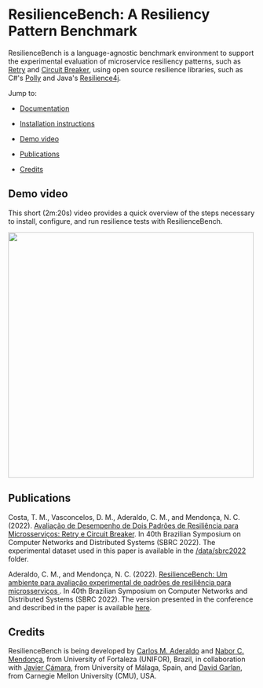 # ResilienceBench: A Resiliency Pattern Benchmark

ResilienceBench is a language-agnostic benchmark environment to support the experimental evaluation of microservice resiliency patterns, such as [Retry](https://docs.microsoft.com/en-us/azure/architecture/patterns/retry) and [Circuit Breaker](https://docs.microsoft.com/en-us/azure/architecture/patterns/circuit-breaker), using open source resilience libraries, such as C\#'s [Polly](https://github.com/App-vNext/Polly) and Java's [Resilience4j](https://github.com/resilience4j/resilience4j). 

Jump to:

* [Documentation](/docs/README.md)

* [Installation instructions](INSTALL.md)

* [Demo video](#demo-video)

* [Publications](#publications)

* [Credits](#credits)

## Demo video

This short (2m:20s) video provides a quick overview of the steps necessary to install, configure, and run resilience tests with ResilienceBench. 

[<img src="docs/img/video-thumbnail.jpg" width=500>](https://www.youtube.com/watch?v=X7nzlK86eAo "ResilienceBench Demo Video")

## Publications

Costa, T. M., Vasconcelos, D. M., Aderaldo, C. M., and Mendonça, N. C. (2022). [Avaliação de Desempenho de Dois Padrões de Resiliência para Microsserviços: Retry e Circuit Breaker](publications/sbrc2022-final.pdf). In 40th Brazilian Symposium on Computer Networks and Distributed Systems (SBRC 2022). The experimental dataset used in this paper is available in the [/data/sbrc2022](data/sbrc2022/) folder.

Aderaldo, C. M., and Mendonça, N. C. (2022). [ResilienceBench: Um ambiente para avaliação experimental de padrões de resiliência para microsserviços ](). In 40th Brazilian Symposium on Computer Networks and Distributed Systems (SBRC 2022). The version presented in the conference and described in the paper is available [here](publications/sbrc_tools_2022.pdf).


## Credits

ResilienceBench is being developed by [Carlos M. Aderaldo](https://github.com/cmendesce) and [Nabor C. Mendonça](https://github.com/nabormendonca), from University of Fortaleza (UNIFOR), Brazil, in collaboration with [Javier Cámara](https://javier-camara.github.io/), from University of Málaga, Spain, and [David Garlan](http://www.cs.cmu.edu/~garlan/), from Carnegie Mellon University (CMU), USA.

